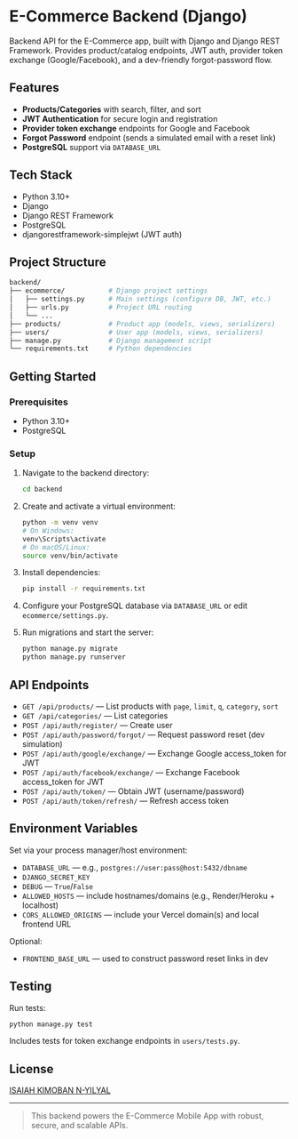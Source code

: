 # E-Commerce Backend (Django)

Backend API for the E-Commerce app, built with Django and Django REST Framework. Provides product/catalog endpoints, JWT auth, provider token exchange (Google/Facebook), and a dev-friendly forgot-password flow.

## Features

- **Products/Categories** with search, filter, and sort
- **JWT Authentication** for secure login and registration
- **Provider token exchange** endpoints for Google and Facebook
- **Forgot Password** endpoint (sends a simulated email with a reset link)
- **PostgreSQL** support via `DATABASE_URL`

## Tech Stack

- Python 3.10+
- Django
- Django REST Framework
- PostgreSQL
- djangorestframework-simplejwt (JWT auth)

## Project Structure

```bash
backend/
├── ecommerce/           # Django project settings
│   ├── settings.py      # Main settings (configure DB, JWT, etc.)
│   ├── urls.py          # Project URL routing
│   └── ...
├── products/            # Product app (models, views, serializers)
├── users/               # User app (models, views, serializers)
├── manage.py            # Django management script
└── requirements.txt     # Python dependencies
```

## Getting Started

### Prerequisites

- Python 3.10+
- PostgreSQL

### Setup

1. Navigate to the backend directory:

   ```sh
   cd backend
   ```

2. Create and activate a virtual environment:

   ```sh
   python -m venv venv
   # On Windows:
   venv\Scripts\activate
   # On macOS/Linux:
   source venv/bin/activate
   ```

3. Install dependencies:

   ```sh
   pip install -r requirements.txt
   ```

4. Configure your PostgreSQL database via `DATABASE_URL` or edit `ecommerce/settings.py`.
5. Run migrations and start the server:

   ```sh
   python manage.py migrate
   python manage.py runserver
   ```

## API Endpoints

- `GET /api/products/` — List products with `page`, `limit`, `q`, `category`, `sort`
- `GET /api/categories/` — List categories
- `POST /api/auth/register/` — Create user
- `POST /api/auth/password/forgot/` — Request password reset (dev simulation)
- `POST /api/auth/google/exchange/` — Exchange Google access_token for JWT
- `POST /api/auth/facebook/exchange/` — Exchange Facebook access_token for JWT
- `POST /api/auth/token/` — Obtain JWT (username/password)
- `POST /api/auth/token/refresh/` — Refresh access token

## Environment Variables

Set via your process manager/host environment:

- `DATABASE_URL` — e.g., `postgres://user:pass@host:5432/dbname`
- `DJANGO_SECRET_KEY`
- `DEBUG` — `True`/`False`
- `ALLOWED_HOSTS` — include hostnames/domains (e.g., Render/Heroku + localhost)
- `CORS_ALLOWED_ORIGINS` — include your Vercel domain(s) and local frontend URL

Optional:

- `FRONTEND_BASE_URL` — used to construct password reset links in dev

## Testing

Run tests:

```sh
python manage.py test
```

Includes tests for token exchange endpoints in `users/tests.py`.

## License

[ISAIAH KIMOBAN N-YILYAL](../LICENSE)

---
> This backend powers the E-Commerce Mobile App with robust, secure, and scalable APIs.
